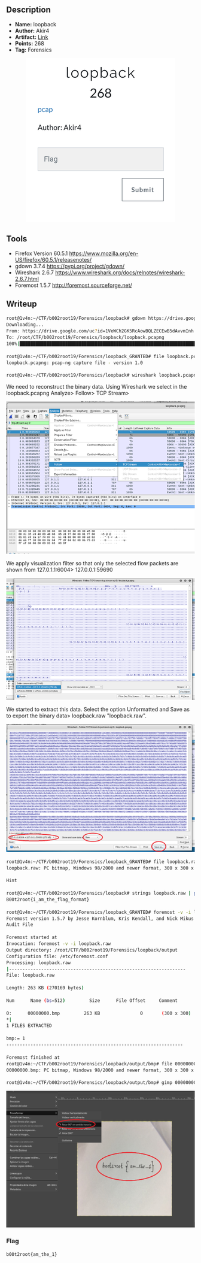 ## Description
* **Name:**  loopback
* **Author:** Akir4
* **Artifact:** [Link](https://drive.google.com/open?id=id=1VeWCh2GK5RcAowBQLZECEwB5dAvvmInh
)
* **Points:** 268
* **Tag:** Forensics

<p align="center">
<img src="loopback.png"/>
</p>

## Tools

* Firefox Version 60.5.1 https://www.mozilla.org/en-US/firefox/60.5.1/releasenotes/
* gdown 3.7.4 https://pypi.org/project/gdown/
* Wireshark 2.6.7 https://www.wireshark.org/docs/relnotes/wireshark-2.6.7.html
* Foremost 1.5.7 http://foremost.sourceforge.net/

## Writeup

```bash
root@1v4n:~/CTF/b002root19/Forensics/loopback# gdown https://drive.google.com/uc?id=1VeWCh2GK5RcAowBQLZECEwB5dAvvmInh
Downloading...
From: https://drive.google.com/uc?id=1VeWCh2GK5RcAowBQLZECEwB5dAvvmInh
To: /root/CTF/b002root19/Forensics/loopback/loopback.pcapng
100%|██████████████████████████████████████████████████████████████████████████████████████| 324k/324k [00:00<00:00, 1.81MB/s]

root@1v4n:~/CTF/b002root19/Forensics/loopback_GRANTED# file loopback.pcapng
loopback.pcapng: pcap-ng capture file - version 1.0

root@1v4n:~/CTF/b002root19/Forensics/loopback# wireshark loopback.pcapng
```
We need to reconstruct the binary data. Using Wireshark we select in the loopback.pcapng Analyze> Follow> TCP Stream>

<p align="center">
<img src="loopback_wireshark_follow_tcp.png"/>
</p>

We apply visualization filter so that only the selected flow packets are shown from 127.0.1.1:6004> 127.0.0.1:59690

<p align="center">
<img src="loopback_wireshark_filter.png"/>
</p>

We started to extract this data. Select the option Unformatted and Save as to export the binary data> loopback.raw "loopback.raw".

<p align="center">
<img src="loopback_wireshark_extract.png"/>
</p>


```bash
root@1v4n:~/CTF/b002root19/Forensics/loopback_GRANTED# file loopback.raw
loopback.raw: PC bitmap, Windows 98/2000 and newer format, 300 x 300 x 24

Hint

root@1v4n:~/CTF/b002root19/Forensics/loopback# strings loopback.raw | grep "B00t2root{.*"
B00t2root{i_am_the_flag_format}

root@1v4n:~/CTF/b002root19/Forensics/loopback_GRANTED# foremost -v -i loopback.raw
Foremost version 1.5.7 by Jesse Kornblum, Kris Kendall, and Nick Mikus
Audit File

Foremost started at
Invocation: foremost -v -i loopback.raw
Output directory: /root/CTF/b002root19/Forensics/loopback/output
Configuration file: /etc/foremost.conf
Processing: loopback.raw
|------------------------------------------------------------------
File: loopback.raw

Length: 263 KB (270169 bytes)

Num      Name (bs=512)         Size      File Offset     Comment

0:      00000000.bmp         263 KB               0       (300 x 300)
*|
1 FILES EXTRACTED

bmp:= 1
------------------------------------------------------------------

Foremost finished at
root@1v4n:~/CTF/b002root19/Forensics/loopback/output/bmp# file 00000000.bmp
00000000.bmp: PC bitmap, Windows 98/2000 and newer format, 300 x 300 x 24

root@1v4n:~/CTF/b002root19/Forensics/loopback/output/bmp# gimp 00000000.bmp
```
<p align="center">
<img src="loopback_gimp_rotate_flag.png"/>
</p>

### Flag

`b00t2root{am_the_1}`

